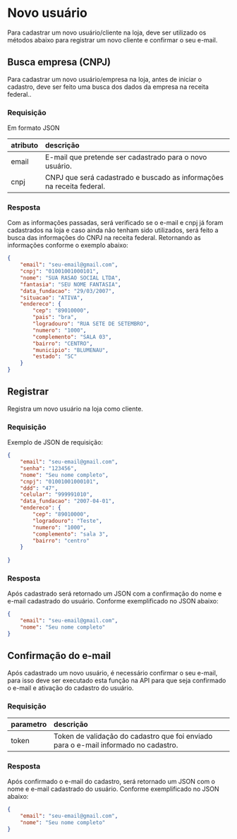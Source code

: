 # Novo usuário

Para cadastrar um novo usuário/cliente na loja, deve ser utilizado os métodos abaixo para registrar um novo cliente e confirmar o seu e-mail.

## Busca empresa (CNPJ)

<api method="post" uri="/novo-usuario/buscar-empresa" />

Para cadastrar um novo usuário/empresa na loja, antes de iniciar o cadastro, deve ser feito uma busca dos dados da empresa na receita federal..

### Requisição

Em formato JSON

| atributo  | descrição                                                                                         |
|:----------|:--------------------------------------------------------------------------------------------------|
| email     | E-mail que pretende ser cadastrado para o novo usuário. <Badge text="obrigatório"/>               |
| cnpj      | CNPJ que será cadastrado e buscado as informações na receita federal. <Badge text="obrigatório"/> |


### Resposta

Com as informações passadas, será verificado se o e-mail e cnpj já foram cadastrados na loja e caso ainda não tenham sido utilizados, será feito a busca das informações do CNPJ na receita federal.
Retornando as informações conforme o exemplo abaixo:

```json
{
	"email": "seu-email@gmail.com",
	"cnpj": "01001001000101",
	"nome": "SUA RASAO SOCIAL LTDA",
    "fantasia": "SEU NOME FANTASIA",
    "data_fundacao": "29/03/2007",
    "situacao": "ATIVA",
    "endereco": {
        "cep": "89010000",
        "pais": "bra",
        "logradouro": "RUA SETE DE SETEMBRO",
        "numero": "1000",
        "complemento": "SALA 03",
        "bairro": "CENTRO",
        "municipio": "BLUMENAU",
        "estado": "SC"
    }
}
```

## Registrar

<api method="post" uri="/novo-usuario" />

Registra um novo usuário na loja como cliente.

### Requisição

Exemplo de JSON de requisição:

```json
{
	"email": "seu-email@gmail.com",
	"senha": "123456",
	"nome": "Seu nome completo",
	"cnpj": "01001001000101",
	"ddd": "47",
	"celular": "999991010",
	"data_fundacao": "2007-04-01",
	"endereco": {
		"cep": "89010000",
		"logradouro": "Teste",
		"numero": "1000",
		"complemento": "sala 3",
		"bairro": "centro"
	}
	
}
```

### Resposta

Após cadastrado será retornado um JSON com a confirmação do nome e e-mail cadastrado do usuário. Conforme exemplificado no JSON abaixo:

```json
{
	"email": "seu-email@gmail.com",
	"nome": "Seu nome completo"
}
```


## Confirmação do e-mail

<api method="post" uri="/novo-usuario/{token}" />

Após cadastrado um novo usuário, é necessário confirmar o seu e-mail, para isso deve ser executado esta função na API para que seja confirmado o e-mail e ativação do cadastro do usuário.

### Requisição

| parametro  | descrição                                                                                                           |
|:-----------|:--------------------------------------------------------------------------------------------------------------------|
| token      | Token de validação do cadastro que foi enviado para o e-mail informado no cadastro. <Badge text="obrigatório"/>     |


### Resposta

Após confirmado o e-mail do cadastro, será retornado um JSON com o nome e e-mail cadastrado do usuário. Conforme exemplificado no JSON abaixo:

```json
{
	"email": "seu-email@gmail.com",
	"nome": "Seu nome completo"
}
```
